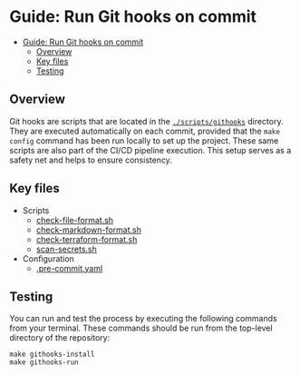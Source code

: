 # Guide: Run Git hooks on commit

- [Guide: Run Git hooks on commit](#guide-run-git-hooks-on-commit)
  - [Overview](#overview)
  - [Key files](#key-files)
  - [Testing](#testing)

## Overview

Git hooks are scripts that are located in the [`./scripts/githooks`](../../scripts/githooks) directory. They are executed automatically on each commit, provided that the `make config` command has been run locally to set up the project. These same scripts are also part of the CI/CD pipeline execution. This setup serves as a safety net and helps to ensure consistency.

## Key files

- Scripts
  - [check-file-format.sh](../../scripts/githooks/check-file-format.sh)
  - [check-markdown-format.sh](../../scripts/githooks/check-markdown-format.sh)
  - [check-terraform-format.sh](../../scripts/githooks/check-terraform-format.sh)
  - [scan-secrets.sh](../../scripts/githooks/scan-secrets.sh)
- Configuration
  - [.pre-commit.yaml](../../scripts/config/.pre-commit.yaml)

## Testing

You can run and test the process by executing the following commands from your terminal. These commands should be run from the top-level directory of the repository:

```shell
make githooks-install
make githooks-run
```
